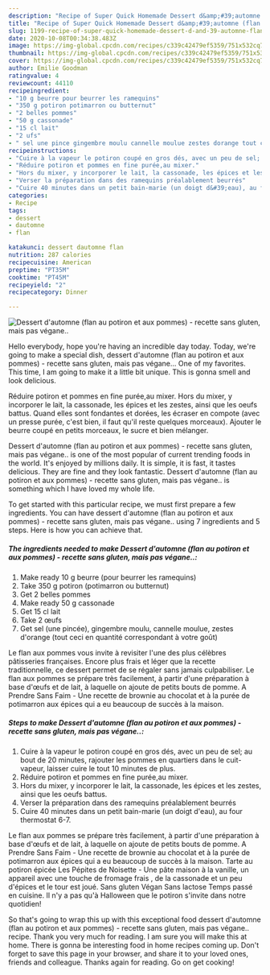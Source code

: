 ```yaml
---
description: "Recipe of Super Quick Homemade Dessert d&amp;#39;automne (flan au potiron et aux pommes) - recette sans gluten, mais pas végane.."
title: "Recipe of Super Quick Homemade Dessert d&amp;#39;automne (flan au potiron et aux pommes) - recette sans gluten, mais pas végane.."
slug: 1199-recipe-of-super-quick-homemade-dessert-d-and-39-automne-flan-au-potiron-et-aux-pommes-recette-sans-gluten-mais-pas-vegane
date: 2020-10-08T00:34:38.483Z
image: https://img-global.cpcdn.com/recipes/c339c42479ef5359/751x532cq70/dessert-dautomne-flan-au-potiron-et-aux-pommes-recette-sans-gluten-mais-pas-vegane-photo-principale-de-la-recette.jpg
thumbnail: https://img-global.cpcdn.com/recipes/c339c42479ef5359/751x532cq70/dessert-dautomne-flan-au-potiron-et-aux-pommes-recette-sans-gluten-mais-pas-vegane-photo-principale-de-la-recette.jpg
cover: https://img-global.cpcdn.com/recipes/c339c42479ef5359/751x532cq70/dessert-dautomne-flan-au-potiron-et-aux-pommes-recette-sans-gluten-mais-pas-vegane-photo-principale-de-la-recette.jpg
author: Emilie Goodman
ratingvalue: 4
reviewcount: 44110
recipeingredient:
- "10 g beurre pour beurrer les ramequins"
- "350 g potiron potimarron ou butternut"
- "2 belles pommes"
- "50 g cassonade"
- "15 cl lait"
- "2 ufs"
- " sel une pince gingembre moulu cannelle moulue zestes dorange tout ceci en quantit correspondant  votre got"
recipeinstructions:
- "Cuire à la vapeur le potiron coupé en gros dés, avec un peu de sel; au bout de 20 minutes, rajouter les pommes en quartiers dans le cuit-vapeur, laisser cuire le tout 10 minutes de plus."
- "Réduire potiron et pommes en fine purée,au mixer."
- "Hors du mixer, y incorporer le lait, la cassonade, les épices et les zestes, ainsi que les oeufs battus."
- "Verser la préparation dans des ramequins préalablement beurrés"
- "Cuire 40 minutes dans un petit bain-marie (un doigt d&#39;eau), au four thermostat 6-7."
categories:
- Recipe
tags:
- dessert
- dautomne
- flan

katakunci: dessert dautomne flan 
nutrition: 287 calories
recipecuisine: American
preptime: "PT35M"
cooktime: "PT45M"
recipeyield: "2"
recipecategory: Dinner

---
```



![Dessert d&#39;automne (flan au potiron et aux pommes) - recette sans gluten, mais pas végane..](https://img-global.cpcdn.com/recipes/c339c42479ef5359/751x532cq70/dessert-dautomne-flan-au-potiron-et-aux-pommes-recette-sans-gluten-mais-pas-vegane-photo-principale-de-la-recette.jpg)

Hello everybody, hope you're having an incredible day today. Today, we're going to make a special dish, dessert d&#39;automne (flan au potiron et aux pommes) - recette sans gluten, mais pas végane... One of my favorites. This time, I am going to make it a little bit unique. This is gonna smell and look delicious.

Réduire potiron et pommes en fine purée,au mixer. Hors du mixer, y incorporer le lait, la cassonade, les épices et les zestes, ainsi que les oeufs battus. Quand elles sont fondantes et dorées, les écraser en compote (avec un presse purée, c&#39;est bien, il faut qu&#39;il reste quelques morceaux). Ajouter le beurre coupé en petits morceaux, le sucre et bien mélanger.

Dessert d&#39;automne (flan au potiron et aux pommes) - recette sans gluten, mais pas végane.. is one of the most popular of current trending foods in the world. It's enjoyed by millions daily. It is simple, it is fast, it tastes delicious. They are fine and they look fantastic. Dessert d&#39;automne (flan au potiron et aux pommes) - recette sans gluten, mais pas végane.. is something which I have loved my whole life.


To get started with this particular recipe, we must first prepare a few ingredients. You can have dessert d&#39;automne (flan au potiron et aux pommes) - recette sans gluten, mais pas végane.. using 7 ingredients and 5 steps. Here is how you can achieve that.

<!--inarticleads1-->

##### The ingredients needed to make Dessert d&#39;automne (flan au potiron et aux pommes) - recette sans gluten, mais pas végane..:

1. Make ready 10 g beurre (pour beurrer les ramequins)
1. Take 350 g potiron (potimarron ou butternut)
1. Get 2 belles pommes
1. Make ready 50 g cassonade
1. Get 15 cl lait
1. Take 2 œufs
1. Get  sel (une pincée), gingembre moulu, cannelle moulue, zestes d&#39;orange (tout ceci en quantité correspondant à votre goût)


Le flan aux pommes vous invite à revisiter l&#39;une des plus célèbres pâtisseries françaises. Encore plus frais et léger que la recette traditionnelle, ce dessert permet de se régaler sans jamais culpabiliser. Le flan aux pommes se prépare très facilement, à partir d&#39;une préparation à base d&#39;œufs et de lait, à laquelle on ajoute de petits bouts de pomme. A Prendre Sans Faim - Une recette de brownie au chocolat et à la purée de potimarron aux épices qui a eu beaucoup de succès à la maison. 

<!--inarticleads2-->

##### Steps to make Dessert d&#39;automne (flan au potiron et aux pommes) - recette sans gluten, mais pas végane..:

1. Cuire à la vapeur le potiron coupé en gros dés, avec un peu de sel; au bout de 20 minutes, rajouter les pommes en quartiers dans le cuit-vapeur, laisser cuire le tout 10 minutes de plus.
1. Réduire potiron et pommes en fine purée,au mixer.
1. Hors du mixer, y incorporer le lait, la cassonade, les épices et les zestes, ainsi que les oeufs battus.
1. Verser la préparation dans des ramequins préalablement beurrés
1. Cuire 40 minutes dans un petit bain-marie (un doigt d&#39;eau), au four thermostat 6-7.


Le flan aux pommes se prépare très facilement, à partir d&#39;une préparation à base d&#39;œufs et de lait, à laquelle on ajoute de petits bouts de pomme. A Prendre Sans Faim - Une recette de brownie au chocolat et à la purée de potimarron aux épices qui a eu beaucoup de succès à la maison. Tarte au potiron épicée Les Pépites de Noisette - Une pâte maison à la vanille, un appareil avec une touche de fromage frais , de la cassonade et un peu d&#39;épices et le tour est joué. Sans gluten Végan Sans lactose Temps passé en cuisine. Il n&#39;y a pas qu&#39;à Halloween que le potiron s&#39;invite dans notre quotidien! 

So that's going to wrap this up with this exceptional food dessert d&#39;automne (flan au potiron et aux pommes) - recette sans gluten, mais pas végane.. recipe. Thank you very much for reading. I am sure you will make this at home. There is gonna be interesting food in home recipes coming up. Don't forget to save this page in your browser, and share it to your loved ones, friends and colleague. Thanks again for reading. Go on get cooking!
